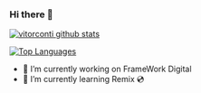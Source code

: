 ### Hi there 👋

[![vitorconti github stats](https://github-readme-stats.vercel.app/api?username=vitorconti&show_icons=true&include_all_commits=true&theme=tokyonight)](https://github.com/vitorconti)

[![Top Languages](https://github-readme-stats.vercel.app/api/top-langs/?username=vitorconti&theme=tokyonight)](https://github.com/vitorconti)

- 🔭 I’m currently working on FrameWork Digital
- 🌱 I’m currently learning Remix :cd:

<!--
**vitorconti/vitorconti** is a ✨ _special_ ✨ repository because its `README.md` (this file) appears on your GitHub profile.

Here are some ideas to get you started:

- 🔭 I’m currently working on ...
- 🌱 I’m currently learning ...
- 👯 I’m looking to collaborate on ...
- 🤔 I’m looking for help with ...
- 💬 Ask me about ...
- 📫 How to reach me: ...
- 😄 Pronouns: ...
- ⚡ Fun fact: ...
- 📫 How to reach me: 📞 (17) 98227-3975 / ✉️ eu@viniciusoliveira.me
-->

